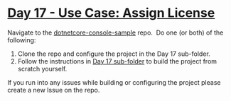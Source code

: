 # [Day 17 - Use Case: Assign License](https://developer.microsoft.com/en-us/graph/blogs/30daysmsgraph-day-17-use-case-assign-license)

Navigate to the [dotnetcore-console-sample](https://github.com/microsoftgraph/dotnetcore-console-sample) repo.  Do one (or both) of the following:

1. Clone the repo and configure the project in the Day 17 sub-folder.
1. Follow the instructions in [Day 17 sub-folder](https://github.com/microsoftgraph/dotnetcore-console-sample/tree/master/day17-assign-license) to build the project from scratch yourself.

If you run into any issues while building or configuring the project please create a new Issue on the repo.